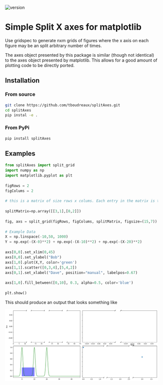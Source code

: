 ![version](https://badgen.net/pypi/v/splitAxes)
# Simple Split X axes for matplotlib

Use gridspec to generate nxm grids of figures where the x axis on each figure
may be an split arbitrary number of times.

The axes object presented by this package is similar (though not identical) to
the axes object presented by matplotlib. This allows for a good amount of plotting
code to be directly ported.

## Installation

### From source
 ```bash
 git clone https://github.com/tboudreaux/splitAxes.git
 cd splitAxes
 pip instal -e .
 ```
### From PyPi
 ```bash
 pip install splitAxes
 ```

## Examples
```python
from splitAxes import split_grid
import numpy as np
import matplotlib.pyplot as plt

figRows = 2
figColums = 2

# this is a matrix of size rows x colums. Each entry in the matrix is the number of splits (NOT the number of final panels, which will be 1 + the number of splits) to generate

splitMatrix=np.array([[3,1],[0,2]])

fig, axs = split_grid(figRows, figColums, splitMatrix, figsize=(15,7))

# Example Data
X = np.linspace(-10,50, 1000)
Y = np.exp(-(X-0)**2) + np.exp(-(X-10)**2) + np.exp(-(X-20)**2)

axs[0,0].set_xlim(0,45)
axs[0,0].set_ylabel("Bob")
axs[1,0].plot(X,Y, color='green')
axs[1,1].scatter([0,3,4],[5,4,2])
axs[0,1].set_xlabel("Dave", position="manual", labelpos=0.67)

axs[1,0].fill_between([0,10], 0.3, alpha=0.5, color='blue')

plt.show()
```

This should produce an output that looks something like

![Example Output](tests/ExampleOutput.png?raw=true "Example Output")
